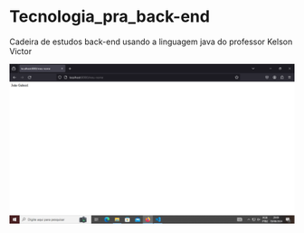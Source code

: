 # Tecnologia_pra_back-end
Cadeira de estudos back-end usando a linguagem java do professor Kelson Victor

![Alt text](image.png)